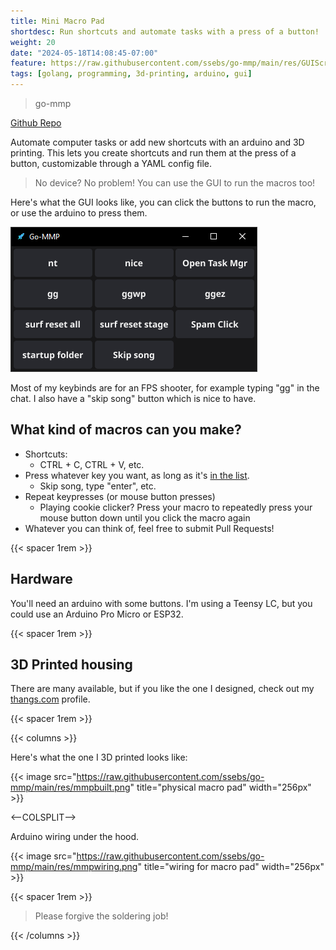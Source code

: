 ```yaml
---
title: Mini Macro Pad
shortdesc: Run shortcuts and automate tasks with a press of a button!
weight: 20
date: "2024-05-18T14:08:45-07:00"
feature: https://raw.githubusercontent.com/ssebs/go-mmp/main/res/GUIScreenshot.png
tags: [golang, programming, 3d-printing, arduino, gui]
---
```

> go-mmp

[Github Repo](https://github.com/ssebs/go-mmp)

Automate computer tasks or add new shortcuts with an arduino and 3D printing. This lets you create shortcuts and run them at the press of a button, customizable through a YAML config file. 

> No device? No problem! You can use the GUI to run the macros too!

Here's what the GUI looks like, you can click the buttons to run the macro, or use the arduino to press them.

![screenshot of gui](https://raw.githubusercontent.com/ssebs/go-mmp/main/res/GUIScreenshot.png)

Most of my keybinds are for an FPS shooter, for example typing "gg" in the chat. I also have a "skip song" button which is nice to have.

## What kind of macros can you make?
- Shortcuts:
  - CTRL + C, CTRL + V, etc.
- Press whatever key you want, as long as it's [in the list](https://github.com/go-vgo/robotgo/blob/master/docs/keys.md#keys).
  - Skip song, type "enter", etc.
- Repeat keypresses (or mouse button presses)
  - Playing cookie clicker? Press your macro to repeatedly press your mouse button down until you click the macro again
- Whatever you can think of, feel free to submit Pull Requests!

{{< spacer 1rem >}}

## Hardware
You'll need an arduino with some buttons. I'm using a Teensy LC, but you could use an Arduino Pro Micro or ESP32.

{{< spacer 1rem >}}

## 3D Printed housing
There are many available, but if you like the one I designed, check out my [thangs.com](https://than.gs/m/710028) profile.

{{< spacer 1rem >}}

{{< columns >}}

Here's what the one I 3D printed looks like:

{{< image src="https://raw.githubusercontent.com/ssebs/go-mmp/main/res/mmpbuilt.png" title="physical macro pad" width="256px" >}}

<--COLSPLIT-->

Arduino wiring under the hood.

{{< image src="https://raw.githubusercontent.com/ssebs/go-mmp/main/res/mmpwiring.png" title="wiring for macro pad" width="256px" >}}

{{< spacer 1rem >}}

> Please forgive the soldering job!

{{< /columns >}}

